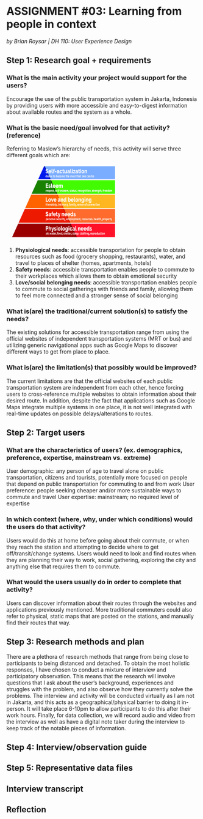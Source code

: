 # ASSIGNMENT #03: Learning from people in context
_by Brian Roysar | DH 110: User Experience Design_

## Step 1: Research goal + requirements

### **What is the main activity your project would support for the users?**

Encourage the use of the public transportation system in Jakarta, Indonesia by providing users with more accessible and easy-to-digest information about available routes and the system as a whole. 

### **What is the basic need/goal involved for that activity? (reference)**
Referring to Maslow’s hierarchy of needs, this activity will serve three different goals which are:

<img src="./images/maslow.jpeg" width="300" height="200"/>

1. **Physiological needs**: accessible transportation for people to obtain resources such as food (grocery shopping, restaurants), water, and travel to places of shelter (homes, apartments, hotels)
2. **Safety needs**: accessible transportation enables people to commute to their workplaces which allows them to obtain emotional security
3. **Love/social belonging needs**: accessible transportation enables people to commute to social gatherings with friends and family, allowing them to feel more connected and a stronger sense of social belonging

### **What is(are) the traditional/current solution(s) to satisfy the needs?**
The existing solutions for accessible transportation range from using the official websites of independent transportation systems (MRT or bus) and utilizing generic navigational apps such as Google Maps to discover different ways to get from place to place. 

### **What is(are) the limitation(s) that possibly would be improved?**
The current limitations are that the official websites of each public transportation system are independent from each other, hence forcing users to cross-reference multiple websites to obtain information about their desired route. In addition, despite the fact that applications such as Google Maps integrate multiple systems in one place, it is not well integrated with real-time updates on possible delays/alterations to routes.


## Step 2: Target users

### **What are the characteristics of users? (ex. demographics, preference, expertise, mainstream vs. extreme)**

User demographic: any person of age to travel alone on public transportation, citizens and tourists, potentially more focused on people that depend on public transportation for commuting to and from work
User preference: people seeking cheaper and/or more sustainable ways to commute and travel
User expertise: mainstream; no required level of expertise


### **In which context (where, why, under which conditions) would the users do that activity?**
Users would do this at home before going about their commute, or when they reach the station and attempting to decide where to get off/transit/change systems. Users would need to look and find routes when they are planning their way to work, social gathering, exploring the city and anything else that requires them to commute.

### **What would the users usually do in order to complete that activity?** 
Users can discover information about their routes through the websites and applications previously mentioned. More traditional commuters could also refer to physical, static maps that are posted on the stations, and manually find their routes that way. 

## Step 3: Research methods and plan
There are a plethora of research methods that range from being close to participants to being distanced and detached. To obtain the most holistic responses, I have chosen to conduct a mixture of interview and participatory observation. This means that the research will involve questions that I ask about the user’s background, experiences and struggles with the problem, and also observe how they currently solve the problems. The interview and activity will be conducted virtually as I am not in Jakarta, and this acts as a geographical/physical barrier to doing it in-person. It will take place 6-10pm to allow participants to do this after their work hours. Finally, for data collection, we will record audio and video from the interview as well as have a digital note taker during the interview to keep track of the notable pieces of information.

## Step 4: Interview/observation guide

## Step 5: Representative data files

## Interview transcript

## Reflection
